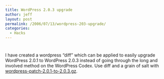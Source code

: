 ```yaml
---
title: WordPress 2.0.3 upgrade
author: jeff
layout: post
permalink: /2006/07/13/wordpress-203-upgrade/
categories:
  - Hacks
---
```

# 

I have created a wordpress “diff” which can be applied to easily upgrade WordPress 2.0.1 to WordPress 2.0.3 instead of going through the long and involved method on the WordPress Codex. Use diff and a grain of salt with [wordpress-patch-2.0.1-to-2.0.3.gz][1].

 [1]: http://jeff.ourexchange.net.nyud.net:8090/files/wordpress-patch-2.0.1-to-2.0.3.gz